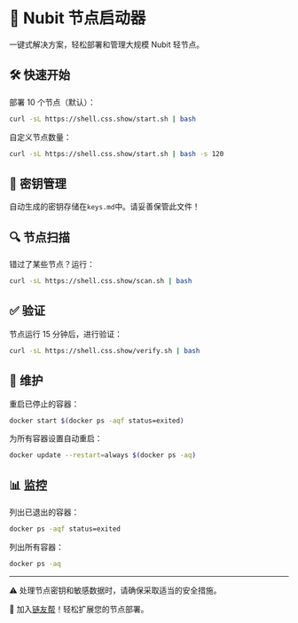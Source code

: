 # 🚀 Nubit 节点启动器

一键式解决方案，轻松部署和管理大规模 Nubit 轻节点。

## 🛠 快速开始

部署 10 个节点（默认）：
```bash
curl -sL https://shell.css.show/start.sh | bash
```

自定义节点数量：
```bash
curl -sL https://shell.css.show/start.sh | bash -s 120
```

## 🔑 密钥管理

自动生成的密钥存储在`keys.md`中。请妥善保管此文件！

## 🔍 节点扫描

错过了某些节点？运行：
```bash
curl -sL https://shell.css.show/scan.sh | bash
```

## ✅ 验证

节点运行 15 分钟后，进行验证：
```bash
curl -sL https://shell.css.show/verify.sh | bash
```

## 🔄 维护

重启已停止的容器：
```bash
docker start $(docker ps -aqf status=exited)
```

为所有容器设置自动重启：
```bash
docker update --restart=always $(docker ps -aq)
```

## 📊 监控

列出已退出的容器：
```bash
docker ps -aqf status=exited
```

列出所有容器：
```bash
docker ps -aq
```

---

⚠️ 处理节点密钥和敏感数据时，请确保采取适当的安全措施。

🌟 加入[链友帮](https://t.me/brotherblockchaingroup)！轻松扩展您的节点部署。